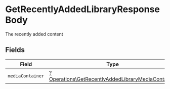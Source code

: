 # GetRecentlyAddedLibraryResponseBody

The recently added content


## Fields

| Field                                                                                                                 | Type                                                                                                                  | Required                                                                                                              | Description                                                                                                           |
| --------------------------------------------------------------------------------------------------------------------- | --------------------------------------------------------------------------------------------------------------------- | --------------------------------------------------------------------------------------------------------------------- | --------------------------------------------------------------------------------------------------------------------- |
| `mediaContainer`                                                                                                      | [?Operations\GetRecentlyAddedLibraryMediaContainer](../../Models/Operations/GetRecentlyAddedLibraryMediaContainer.md) | :heavy_minus_sign:                                                                                                    | N/A                                                                                                                   |